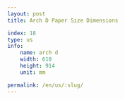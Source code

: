 ```yaml
---
layout: post
title: Arch D Paper Size Dimensions

index: 18
type: us
info:
    name: arch d
    width: 610
    height: 914
    unit: mm

permalink: /en/us/:slug/
---
```



